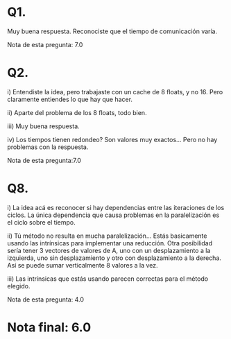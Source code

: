 # Q1.

Muy buena respuesta. Reconociste que el tiempo de comunicación varía.

Nota de esta pregunta: 7.0

# Q2.

i) Entendiste la idea, pero trabajaste con un cache de 8 floats, y no 16. Pero claramente entiendes lo que hay que hacer.

ii) Aparte del problema de los 8 floats, todo bien.

iii) Muy buena respuesta.

iv) Los tiempos tienen redondeo? Son valores muy exactos... Pero no hay problemas con la respuesta.

Nota de esta pregunta:7.0

# Q8.

i) La idea acá es reconocer si hay dependencias entre las iteraciones de los ciclos. La única dependencia que causa problemas en la paralelización es el ciclo sobre el tiempo.

ii) Tú método no resulta en mucha paralelización... Estás basicamente usando las intrínsicas para implementar una reducción. Otra posibilidad sería tener 3 vectores de valores de A, uno con un desplazamiento a la izquierda, uno sin desplazamiento y otro con desplazamiento a la derecha. Así se puede sumar verticalmente 8 valores a la vez.

iii) Las intrínsicas que estás usando parecen correctas para el método elegido.

Nota de esta pregunta: 4.0

# Nota final: 6.0